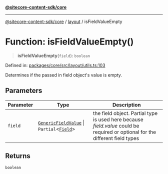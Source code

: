 [**@sitecore-content-sdk/core**](../../README.md)

***

[@sitecore-content-sdk/core](../../README.md) / [layout](../README.md) / isFieldValueEmpty

# Function: isFieldValueEmpty()

> **isFieldValueEmpty**(`field`): `boolean`

Defined in: [packages/core/src/layout/utils.ts:103](https://github.com/Sitecore/xmc-jss-dev/blob/3310bf85cd80a18385c6608a4a61e0c1446ff89e/packages/core/src/layout/utils.ts#L103)

Determines if the passed in field object's value is empty.

## Parameters

| Parameter | Type | Description |
| ------ | ------ | ------ |
| `field` | [`GenericFieldValue`](../type-aliases/GenericFieldValue.md) \| `Partial`\<[`Field`](../interfaces/Field.md)\> | the field object. Partial<T> type is used here because _field.value_ could be required or optional for the different field types |

## Returns

`boolean`
